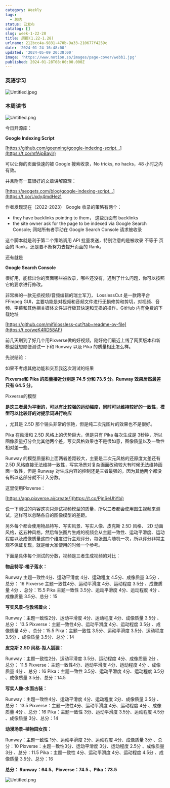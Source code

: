 ```yaml
---
category: Weekly
tags:
  - 总结
status: 已发布
catalog: []
slug: week-1-22-28
title: 周报(1.22-1.28)
urlname: 212bcc4a-9831-470b-9a33-210677f4259c
date: '2024-01-24 16:48:00'
updated: '2024-05-09 20:38:00'
image: 'https://www.notion.so/images/page-cover/webb1.jpg'
published: 2024-01-28T08:00:00.000Z
---
```


### 英语学习


![Untitled.jpeg](https://prod-files-secure.s3.us-west-2.amazonaws.com/5d24fe63-e567-4804-86f9-9fdc62e13082/13f89310-e18e-4344-b5f8-95c58ff07f1e/Untitled.jpeg?X-Amz-Algorithm=AWS4-HMAC-SHA256&X-Amz-Content-Sha256=UNSIGNED-PAYLOAD&X-Amz-Credential=ASIAZI2LB4664NWWWXBS%2F20250309%2Fus-west-2%2Fs3%2Faws4_request&X-Amz-Date=20250309T213244Z&X-Amz-Expires=3600&X-Amz-Security-Token=IQoJb3JpZ2luX2VjEDQaCXVzLXdlc3QtMiJHMEUCIQCJRlOSSDW0wrr8rRwyVznqS8RvCkzGauFBJHXyxG5wpAIgJMGecOE8TlGIfW61mSqFGAosGHBsr4Go70PjY%2Bss2fkq%2FwMIfRAAGgw2Mzc0MjMxODM4MDUiDAg11Ql0HVkLJbQXnyrcA81cNB51wkjDHEPHC4Owp0C%2FtiT%2FWLvrqHTfKfxETzfQ9nWsCMFXiuvQ%2F4WtciI47ERBZsD9XYcvp6eHke%2FSq0ckPmyLYlaKebirkuRJ1R0pmJ9ymQsnk5EXNfNuHMQ1pwgD49Sv%2B6Xqr0cSuwfLFooF9SXrxSspm%2Bho555Mg44pZRZg6Gy4GCLdn3NY4%2Bhm5d1lFkpfbNMYImZnovq77USzvoeLH7vh5A0NQ2Bvloat1uCZlD4i4%2BERiGrQDV1OeKC4Q10XuCkjxbsNDiDwEVZbe4c6LS3yVWYgwHZ08oMoUBj5rrP7agNGUzPiMOTAjPfy3tcpQxvX%2BhRVgwXSy%2BYCWEHgaDXSUQhrmRboxTezz63PY9xhHZ8iewFF9UyLGINhKPF8xi14B6XMHaTuMNMMYhGFpDxMAxBaDvzMTVvo%2F%2FkgTUuZKO3fwKmVZB6sVcLY0ZNQAGoP%2Ba3ymGArVmJOYsFAE%2FsZuWKNeq6ozQoY5gFBf4ahg76pxNiqdQJ6qQB%2BIq2J5B879VisK%2BjMkVTw0s97wMJqd%2BLhapgkSeq75HIGe2o7Tr7CGU%2BUyG2WnBSDRvqq4FA513yoonQndZJHy738fBiT64oV6oMofA5IxLEVDtgp3MdMdidvMJbgt74GOqUBKYbQapb3Rj8kfpqkAPGkutk8CpQMOfj1wQ%2BSi%2F6Tg%2FXpDLNyTb07aQUxoyAEiv0ORmbFZBLE%2FApsW7fhf%2FbQ6hWwMPdBiUghG1k7ajfFwmhjWOyc%2B5Cocq31jMwsEkv4%2FIyVcMh7zwC%2Bg6ggSglPnPHKd7PTjxIkTqIhQnUPri97wDyC0dM%2B2Vm04TKHYi1hJ12mhUxiBSYbsTIZt1S%2BmAzdiouY&X-Amz-Signature=439e66b08550b24d4fc02d46547becef31dfc0d4f3382abc6310bc4143068650&X-Amz-SignedHeaders=host&x-id=GetObject)


### 本周读书


![Untitled.png](https://prod-files-secure.s3.us-west-2.amazonaws.com/5d24fe63-e567-4804-86f9-9fdc62e13082/4230a01f-03e6-45a7-9f78-5892b7e77e85/Untitled.png?X-Amz-Algorithm=AWS4-HMAC-SHA256&X-Amz-Content-Sha256=UNSIGNED-PAYLOAD&X-Amz-Credential=ASIAZI2LB4664NWWWXBS%2F20250309%2Fus-west-2%2Fs3%2Faws4_request&X-Amz-Date=20250309T213244Z&X-Amz-Expires=3600&X-Amz-Security-Token=IQoJb3JpZ2luX2VjEDQaCXVzLXdlc3QtMiJHMEUCIQCJRlOSSDW0wrr8rRwyVznqS8RvCkzGauFBJHXyxG5wpAIgJMGecOE8TlGIfW61mSqFGAosGHBsr4Go70PjY%2Bss2fkq%2FwMIfRAAGgw2Mzc0MjMxODM4MDUiDAg11Ql0HVkLJbQXnyrcA81cNB51wkjDHEPHC4Owp0C%2FtiT%2FWLvrqHTfKfxETzfQ9nWsCMFXiuvQ%2F4WtciI47ERBZsD9XYcvp6eHke%2FSq0ckPmyLYlaKebirkuRJ1R0pmJ9ymQsnk5EXNfNuHMQ1pwgD49Sv%2B6Xqr0cSuwfLFooF9SXrxSspm%2Bho555Mg44pZRZg6Gy4GCLdn3NY4%2Bhm5d1lFkpfbNMYImZnovq77USzvoeLH7vh5A0NQ2Bvloat1uCZlD4i4%2BERiGrQDV1OeKC4Q10XuCkjxbsNDiDwEVZbe4c6LS3yVWYgwHZ08oMoUBj5rrP7agNGUzPiMOTAjPfy3tcpQxvX%2BhRVgwXSy%2BYCWEHgaDXSUQhrmRboxTezz63PY9xhHZ8iewFF9UyLGINhKPF8xi14B6XMHaTuMNMMYhGFpDxMAxBaDvzMTVvo%2F%2FkgTUuZKO3fwKmVZB6sVcLY0ZNQAGoP%2Ba3ymGArVmJOYsFAE%2FsZuWKNeq6ozQoY5gFBf4ahg76pxNiqdQJ6qQB%2BIq2J5B879VisK%2BjMkVTw0s97wMJqd%2BLhapgkSeq75HIGe2o7Tr7CGU%2BUyG2WnBSDRvqq4FA513yoonQndZJHy738fBiT64oV6oMofA5IxLEVDtgp3MdMdidvMJbgt74GOqUBKYbQapb3Rj8kfpqkAPGkutk8CpQMOfj1wQ%2BSi%2F6Tg%2FXpDLNyTb07aQUxoyAEiv0ORmbFZBLE%2FApsW7fhf%2FbQ6hWwMPdBiUghG1k7ajfFwmhjWOyc%2B5Cocq31jMwsEkv4%2FIyVcMh7zwC%2Bg6ggSglPnPHKd7PTjxIkTqIhQnUPri97wDyC0dM%2B2Vm04TKHYi1hJ12mhUxiBSYbsTIZt1S%2BmAzdiouY&X-Amz-Signature=9111cf285f719b3aa1786351caab246d03f54360bc0adddc84dc43e1bf5220bb&X-Amz-SignedHeaders=host&x-id=GetObject)


今日开源库：


**Google Indexing Script**


[https://github.com/goenning/google-indexing-script…](https://t.co/mfAipBayir)


可以让你的页面快速的被 Google 搜索收录，No tricks, no hacks，48 小时之内有效。

并且附有一篇很好的文章讲解原理：


[https://seogets.com/blog/google-indexing-script…](https://t.co/Uxdy4mdHez)


作者发现现在（2022-2023） Google 收录的策略有两个：

- they have backlinks pointing to them， 这些页面有 backlinks
- the site owner ask for the page to be indexed via Google Search Console; 网站所有者手动在 Google Search Console 请求被收录

这个脚本就是利于第二个策略调用 API 批量发送，特别注意的是被收录 不等于 页面的 Rank，还是要不断努力去提升页面的 Rank。

还有就是


**Google Search Console**


很好用，能标出你的页面哪些被收录，哪些还没有，遇到了什么问题，你可以按照它的要求进行修改。


非常棒的一款无损视频/音频编辑的瑞士军刀， LosslessCut 是一款跨平台 FFmpeg GUI，主要功能是对视频和音频文件进行无损修剪和剪切，对视频、音频、字幕和其他相关媒体文件进行极其快速和无损的操作。GitHub 内有免费的下载地址


[https://github.com/mifi/lossless-cut?tab=readme-ov-file](https://t.co/weK4RD58AF)


前几天刷到了好几个用Pixverse做的好视频，刚好他们最近上线了网页版本和新模型就想顺便测试一下和 Runway 以及 Pika 的质量相比怎么样。

先说结论：

如果不考虑其他功能和交互我这次测试的结果


**Pixverse和 Pika 的质量接近分别是 74.5 分和 73.5 分。Runway 效果居然最差只有 64.5 分。**


Pixverse的模型


**是这三者最为平衡的，可以有比较强的运动幅度，同时可以维持较好的一致性，模型可以比较好的对提示词进行响应**


，尤其是 2.5D 那个镜头非常的惊艳，但是纯二次元图片的效果也不是很好。

Pika 在动漫和 2.5D 风格上的优势巨大，但是只有 Pika 每次生成是 3秒钟，所以图像质量打分会比其他两个差，写实风格效果也不是很如意，图像质量以及一致性相对差一些。

Runway 的模型质量和上面两者差距较大，主要是二次元风格的还原度太差还有 2.5D 风格直接无法维持一致性，写实场景对复杂画面改动较大有时候无法维持画面一致性，但是 Runway 对生成内容的控制还是三者最强的，因为其他两个都没有所以这部分就不计入分数。

这里使用Pixverse：


[https://app.pixverse.ai/create/](https://t.co/PjnSeUhYbi)


说一下测试的内容这次只测试视频模型的质量，所以三者都会使用图生视频来测试，这样可以忽略各自的图像模型的差距。

另外每个都会使用物品特写、写实风景、写实人像、皮克斯 2.5D 风格、 2D 动画风格，这五种风格，然后每张图片生成的视频会从主题一致性、运动平滑度、运动程度以及成像质量这四个维度进行主观评分，每张图片随机一次，所以评分非常主观不保证复现，就是给大家使用的时候一个参考。

下面是具体每个测试的分数，视频是三者生成视频的对比：


**物品特写-橘子落水：**


Runway   主题一致性4分、运动平滑度 4分、运动程度 4.5分、成像质量 3.5分 、总分： 16
Pixverse 主题一致性4分、运动平滑度 4分、运动程度 3.5分 、成像质量 4分 、总分：15.5
Pika 主题一致性 3.5分、运动平滑度 4分、运动程度 4分 、成像质量 3.5分、总分：15


**写实风景-伦敦塔着火：**


Runway：主题一致性2分、运动平滑度 4分、运动程度 4分、成像质量 3.5分 、总分： 13.5
Pixverse：主题一致性4分、运动平滑度 4分、运动程度 3.5分 、成像质量 4分 、总分：15.5
Pika：主题一致性 3.5分、运动平滑度 3.5分、运动程度 3.5分 、成像质量 3.5分、总分：14


**皮克斯 2.5D 风格-拟人狐狸：**


Runway：主题一致性2分、运动平滑度 3.5分、运动程度 4分、成像质量 2分 、总分： 11.5
Pixverse：主题一致性4分、运动平滑度 4分、运动程度 4分 、成像质量 4分 、总分：16
Pika：主题一致性 3.5分、运动平滑度 4分、运动程度 3.5分 、成像质量 3.5分、总分：14.5


**写实人像-水面古装：**


Runway：主题一致性4分、运动平滑度 4分、运动程度 2分、成像质量 3.5分 、总分： 13.5
Pixverse：主题一致性4分、运动平滑度 4分、运动程度 4分 、成像质量 4分 、总分：16
Pika：主题一致性 3分、运动平滑度 3.5分、运动程度 4.5分 、成像质量 3分、总分：14


**动漫场景-植物园女孩：**


Runway：主题一致性 1分、运动平滑度 2分、运动程度 4分、成像质量 3分 、总分：10
Pixverse：主题一致性3分、运动平滑度 3分、运动程度 2.5分 、成像质量 3分 、总分：11.5
Pika：主题一致性 4分、运动平滑度 4分、运动程度 4.5分 、成像质量 3.5分、总分：16


**总分： Runway：64.5、Pixverse：74.5 、Pika：73.5**


![Untitled.png](https://prod-files-secure.s3.us-west-2.amazonaws.com/5d24fe63-e567-4804-86f9-9fdc62e13082/8e04e5ad-2b05-4144-8058-53bf010acfd3/Untitled.png?X-Amz-Algorithm=AWS4-HMAC-SHA256&X-Amz-Content-Sha256=UNSIGNED-PAYLOAD&X-Amz-Credential=ASIAZI2LB4664NWWWXBS%2F20250309%2Fus-west-2%2Fs3%2Faws4_request&X-Amz-Date=20250309T213244Z&X-Amz-Expires=3600&X-Amz-Security-Token=IQoJb3JpZ2luX2VjEDQaCXVzLXdlc3QtMiJHMEUCIQCJRlOSSDW0wrr8rRwyVznqS8RvCkzGauFBJHXyxG5wpAIgJMGecOE8TlGIfW61mSqFGAosGHBsr4Go70PjY%2Bss2fkq%2FwMIfRAAGgw2Mzc0MjMxODM4MDUiDAg11Ql0HVkLJbQXnyrcA81cNB51wkjDHEPHC4Owp0C%2FtiT%2FWLvrqHTfKfxETzfQ9nWsCMFXiuvQ%2F4WtciI47ERBZsD9XYcvp6eHke%2FSq0ckPmyLYlaKebirkuRJ1R0pmJ9ymQsnk5EXNfNuHMQ1pwgD49Sv%2B6Xqr0cSuwfLFooF9SXrxSspm%2Bho555Mg44pZRZg6Gy4GCLdn3NY4%2Bhm5d1lFkpfbNMYImZnovq77USzvoeLH7vh5A0NQ2Bvloat1uCZlD4i4%2BERiGrQDV1OeKC4Q10XuCkjxbsNDiDwEVZbe4c6LS3yVWYgwHZ08oMoUBj5rrP7agNGUzPiMOTAjPfy3tcpQxvX%2BhRVgwXSy%2BYCWEHgaDXSUQhrmRboxTezz63PY9xhHZ8iewFF9UyLGINhKPF8xi14B6XMHaTuMNMMYhGFpDxMAxBaDvzMTVvo%2F%2FkgTUuZKO3fwKmVZB6sVcLY0ZNQAGoP%2Ba3ymGArVmJOYsFAE%2FsZuWKNeq6ozQoY5gFBf4ahg76pxNiqdQJ6qQB%2BIq2J5B879VisK%2BjMkVTw0s97wMJqd%2BLhapgkSeq75HIGe2o7Tr7CGU%2BUyG2WnBSDRvqq4FA513yoonQndZJHy738fBiT64oV6oMofA5IxLEVDtgp3MdMdidvMJbgt74GOqUBKYbQapb3Rj8kfpqkAPGkutk8CpQMOfj1wQ%2BSi%2F6Tg%2FXpDLNyTb07aQUxoyAEiv0ORmbFZBLE%2FApsW7fhf%2FbQ6hWwMPdBiUghG1k7ajfFwmhjWOyc%2B5Cocq31jMwsEkv4%2FIyVcMh7zwC%2Bg6ggSglPnPHKd7PTjxIkTqIhQnUPri97wDyC0dM%2B2Vm04TKHYi1hJ12mhUxiBSYbsTIZt1S%2BmAzdiouY&X-Amz-Signature=edc41aeed9ead1a310b5d3fdd19646d22ea5f80b761c0ba08f111c3f524203aa&X-Amz-SignedHeaders=host&x-id=GetObject)

